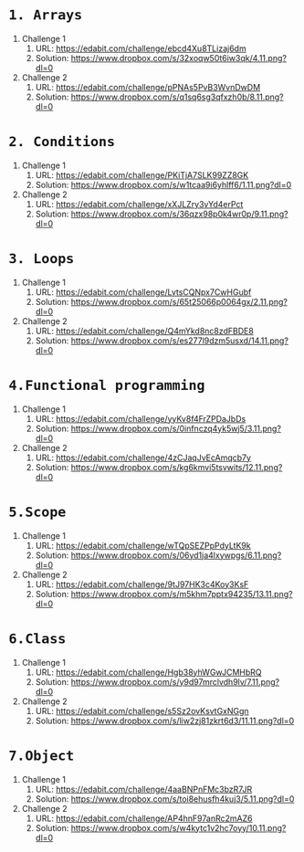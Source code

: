 
# `1. Arrays`
1. Challenge 1
    1. URL: https://edabit.com/challenge/ebcd4Xu8TLizaj6dm
    2. Solution: https://www.dropbox.com/s/32xoqw50t6iw3qk/4.11.png?dl=0
2. Challenge 2
    1. URL: https://edabit.com/challenge/pPNAs5PvB3WvnDwDM
    2. Solution: https://www.dropbox.com/s/q1sq6sg3qfxzh0b/8.11.png?dl=0
    
# `2. Conditions`
1. Challenge 1
    1. URL: https://edabit.com/challenge/PKiTjA7SLK99ZZ8GK
    2. Solution: https://www.dropbox.com/s/w1tcaa9i6yhlff6/1.11.png?dl=0
2. Challenge 2
    1. URL: https://edabit.com/challenge/xXJLZry3vYd4erPct
    2. Solution: https://www.dropbox.com/s/36qzx98p0k4wr0p/9.11.png?dl=0

# `3. Loops`
1. Challenge 1
    1. URL: https://edabit.com/challenge/LvtsCQNpx7CwHGubf
    2. Solution: https://www.dropbox.com/s/65t25066p0064gx/2.11.png?dl=0
2. Challenge 2
    1. URL: https://edabit.com/challenge/Q4mYkd8nc8zdFBDE8
    2. Solution: https://www.dropbox.com/s/es277l9dzm5usxd/14.11.png?dl=0

# `4.Functional programming`
1. Challenge 1
    1. URL: https://edabit.com/challenge/yyKv8f4FrZPDaJbDs
    2. Solution: https://www.dropbox.com/s/0infnczq4yk5wj5/3.11.png?dl=0
2. Challenge 2
    1. URL: https://edabit.com/challenge/4zCJaqJvEcAmqcb7y
    2. Solution: https://www.dropbox.com/s/kg6kmvi5tsvwits/12.11.png?dl=0

# `5.Scope`
1. Challenge 1
    1. URL: https://edabit.com/challenge/wTQpSEZPpPdyLtK9k
    2. Solution: https://www.dropbox.com/s/06yd1ja4lxywpgs/6.11.png?dl=0
2. Challenge 2
    1. URL: https://edabit.com/challenge/9tJ97HK3c4Koy3KsF
    2. Solution: https://www.dropbox.com/s/m5khm7pptx94235/13.11.png?dl=0

# `6.Class` 
1. Challenge 1
    1. URL: https://edabit.com/challenge/Hgb38yhWGwJCMHbRQ
    2. Solution: https://www.dropbox.com/s/y9d97mrclvdh9lv/7.11.png?dl=0
2. Challenge 2
    1. URL: https://edabit.com/challenge/s5Sz2ovKsvtGxNGgn
    2. Solution: https://www.dropbox.com/s/liw2zj81zkrt6d3/11.11.png?dl=0

# `7.Object`
1. Challenge 1
    1. URL: https://edabit.com/challenge/4aaBNPnFMc3bzR7JR
    2. Solution: https://www.dropbox.com/s/toi8ehusfh4kuj3/5.11.png?dl=0
2. Challenge 2
    1. URL: https://edabit.com/challenge/AP4hnF97anRc2mAZ6
    2. Solution: https://www.dropbox.com/s/w4kytc1v2hc7oyy/10.11.png?dl=0